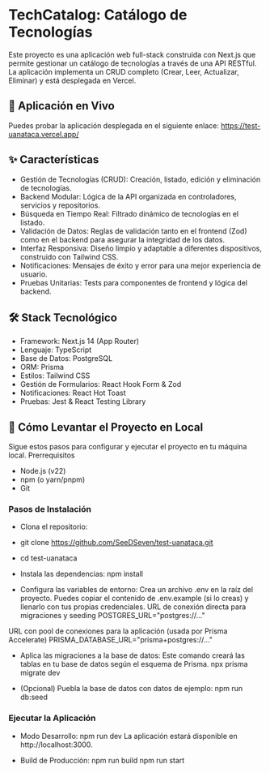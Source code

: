 # TechCatalog: Catálogo de Tecnologías
Este proyecto es una aplicación web full-stack construida con Next.js que permite gestionar un catálogo de tecnologías a través de una API RESTful. La aplicación implementa un CRUD completo (Crear, Leer, Actualizar, Eliminar) y está desplegada en Vercel.

## 🚀 Aplicación en Vivo
Puedes probar la aplicación desplegada en el siguiente enlace:
https://test-uanataca.vercel.app/

## ✨ Características

* Gestión de Tecnologías (CRUD): Creación, listado, edición y eliminación de tecnologías.
* Backend Modular: Lógica de la API organizada en controladores, servicios y repositorios.
* Búsqueda en Tiempo Real: Filtrado dinámico de tecnologías en el listado.
* Validación de Datos: Reglas de validación tanto en el frontend (Zod) como en el backend para asegurar la integridad de los datos.
* Interfaz Responsiva: Diseño limpio y adaptable a diferentes dispositivos, construido con Tailwind CSS.
* Notificaciones: Mensajes de éxito y error para una mejor experiencia de usuario.
* Pruebas Unitarias: Tests para componentes de frontend y lógica del backend.

## 🛠️ Stack Tecnológico

* Framework: Next.js 14 (App Router)
* Lenguaje: TypeScript
* Base de Datos: PostgreSQL
* ORM: Prisma
* Estilos: Tailwind CSS
* Gestión de Formularios: React Hook Form & Zod
* Notificaciones: React Hot Toast
* Pruebas: Jest & React Testing Library

## 🚀 Cómo Levantar el Proyecto en Local

Sigue estos pasos para configurar y ejecutar el proyecto en tu máquina local.
Prerrequisitos

* Node.js (v22)
* npm (o yarn/pnpm)
* Git

### Pasos de Instalación

* Clona el repositorio:
* git clone https://github.com/SeeDSeven/test-uanataca.git
* cd test-uanataca
* Instala las dependencias:
  npm install


* Configura las variables de entorno:
Crea un archivo .env en la raíz del proyecto. Puedes copiar el contenido de .env.example (si lo creas) y llenarlo con tus propias credenciales.
URL de conexión directa para migraciones y seeding
POSTGRES_URL="postgres://..."

URL con pool de conexiones para la aplicación (usada por Prisma Accelerate)
PRISMA_DATABASE_URL="prisma+postgres://..."


* Aplica las migraciones a la base de datos:
Este comando creará las tablas en tu base de datos según el esquema de Prisma.
npx prisma migrate dev


* (Opcional) Puebla la base de datos con datos de ejemplo:
npm run db:seed


### Ejecutar la Aplicación

* Modo Desarrollo:
npm run dev
La aplicación estará disponible en http://localhost:3000.

* Build de Producción:
npm run build
npm run start


